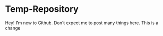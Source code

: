 # Temp-Repository
Hey! I'm new to Github. Don't expect me to post many things here.
This is a change
